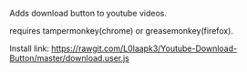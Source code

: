 Adds download button to youtube videos.

requires tampermonkey(chrome) or greasemonkey(firefox).

Install link: https://rawgit.com/L0laapk3/Youtube-Download-Button/master/download.user.js